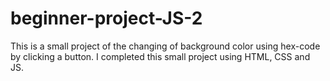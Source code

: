 # beginner-project-JS-2
This is a small project of the changing of background color using hex-code by clicking a button.
I completed this small project using HTML, CSS and JS.

